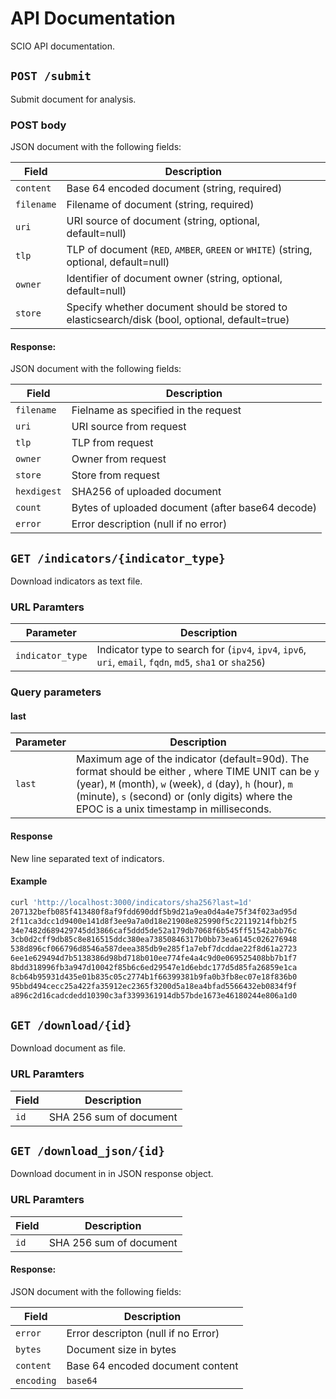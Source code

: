 # API Documentation

SCIO API documentation.

## `POST /submit`

Submit document for analysis.

### POST body

JSON document with the following fields:

| Field      | Description                                                                                    |
|------------|------------------------------------------------------------------------------------------------|
| `content`  | Base 64 encoded document (string, required)                                                    |
| `filename` | Filename of document (string, required)                                                        |
| `uri`      | URI source of document (string, optional, default=null)                                        |
| `tlp`      | TLP of document (`RED`, `AMBER`, `GREEN` or `WHITE`) (string, optional, default=null)          |
| `owner`    | Identifier of document owner (string, optional, default=null)                                  |
| `store`    | Specify whether document should be stored to elasticsearch/disk (bool, optional, default=true) |

#### Response:

JSON document with the following fields:

| Field       | Description                                      |
|-------------|--------------------------------------------------|
| `filename`  | Fielname as specified in the request             |
| `uri`       | URI source from request                          |
| `tlp`       | TLP from request                                 |
| `owner`     | Owner from request                               |
| `store`     | Store from request                               |
| `hexdigest` | SHA256 of uploaded document                      |
| `count`     | Bytes of uploaded document (after base64 decode) |
| `error`     | Error description (null if no error)             |

## `GET /indicators/{indicator_type}`

Download indicators as text file.

### URL Paramters

| Parameter        | Description                                                                                              |
|------------------|----------------------------------------------------------------------------------------------------------|
| `indicator_type` | Indicator type to search for (`ipv4`, `ipv4`, `ipv6`, `uri`, `email`, `fqdn`, `md5`, `sha1` or `sha256`) |

### Query parameters

#### last


| Parameter | Description                                                                                                                                                                                                                                                                                     |
|-----------|-------------------------------------------------------------------------------------------------------------------------------------------------------------------------------------------------------------------------------------------------------------------------------------------------|
| `last`    | Maximum age of the indicator (default=90d). The format should be either <NUM><TIME UNIT>, where TIME UNIT can be `y` (year), `M` (month), `w` (week), `d` (day), `h` (hour), `m` (minute), `s` (second) or <EPOC> (only digits) where the EPOC is a unix timestamp in milliseconds. |

#### Response

New line separated text of indicators.

#### Example

```bash
curl 'http://localhost:3000/indicators/sha256?last=1d'
207132befb085f413480f8af9fdd690ddf5b9d21a9ea0d4a4e75f34f023ad95d
2f11ca3dcc1d9400e141d8f3ee9a7a0d18e21908e825990f5c22119214fbb2f5
34e7482d689429745dd3866caf5ddd5de52a179db7068f6b545ff51542abb76c
3cb0d2cff9db85c8e816515ddc380ea73850846317b0bb73ea6145c026276948
538d896cf066796d8546a587deea385db9e285f1a7ebf7dcddae22f8d61a2723
6ee1e629494d7b5138386d98bd718b010ee774fe4a4c9d0e069525408bb7b1f7
8bdd318996fb3a947d10042f85b6c6ed29547e1d6ebdc177d5d85fa26859e1ca
8cb64b95931d435e01b835c05c2774b1f66399381b9fa0b3fb8ec07e18f836b0
95bbd494cecc25a422fa35912ec2365f3200d5a18ea4bfad5566432eb0834f9f
a896c2d16cadcdedd10390c3af3399361914db57bde1673e46180244e806a1d0
```

## `GET /download/{id}`

Download document as file.

### URL Paramters

| Field      | Description             |
|------------|-------------------------|
| `id`       | SHA 256 sum of document |


## `GET /download_json/{id}`

Download document in in JSON response object.

### URL Paramters

| Field      | Description             |
|------------|-------------------------|
| `id`       | SHA 256 sum of document |


#### Response:

JSON document with the following fields:

| Field      | Description                         |
|------------|-------------------------------------|
| `error`    | Error descripton (null if no Error) |
| `bytes`    | Document size in bytes              |
| `content`  | Base 64 encoded document content    |
| `encoding` | `base64`                            |
